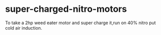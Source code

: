 # super-charged-nitro-motors
To take a 2hp weed eater motor and super charge it,run on 40% nitro put cold air induction.
